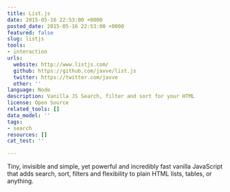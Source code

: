 ```yaml
---
title: List.js
date: 2015-05-16 22:53:00 +0000
posted_date: 2015-05-16 22:53:00 +0000
featured: false
slug: listjs
tools:
- interaction
urls:
  website: http://www.listjs.com/
  github: https://github.com/javve/list.js
  twitter: https://twitter.com/javve
  other: ''
language: Node
description: Vanilla JS Search, filter and sort for your HTML
license: Open Source
related_tools: []
data_model: ''
tags:
- search
resources: []
cat_test: ''

---
```

Tiny, invisible and simple, yet powerful and incredibly fast vanilla JavaScript that adds search, sort, filters and flexibility to plain HTML lists, tables, or anything.




